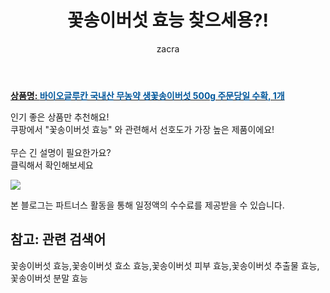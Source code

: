 ﻿---
layout: post
title:  "꽃송이버섯 효능 찾으세용?!"
author: zacra
categories: [ 아이템 ]
tags: [꽃송이버섯 효능,꽃송이버섯 효소 효능,꽃송이버섯 피부 효능,꽃송이버섯 추출물 효능,꽃송이버섯 분말 효능]
image: https://static.coupangcdn.com/image/vendor_inventory/af76/5adbf628deb703edce24d7a87956299fb741fa6474ce9e42e2475472396a.jpg 
description: "쿠팡에서 꽃송이버섯 효능 관련 키워드로 가장 고객 선호도가 높은 제품이랍니다."
rating: 4.5
---

<a href="https://link.coupang.com/re/AFFSDP?lptag=AF8407795&pageKey=1266678054&itemId=2269664255&vendorItemId=70234463409&traceid=V0-153-d36f0a7bbb53a3d2"><b>상품명: <font color='#01579B'>바이오글루칸 국내산 무농약 생꽃송이버섯 500g 주문당일 수확, 1개</font></b></a>

인기 좋은 상품만 추천해요!<br/>
쿠팡에서 "꽃송이버섯 효능" 와 관련해서 선호도가 가장 높은 제품이에요!<br/><br/>
무슨 긴 설명이 필요한가요?  
클릭해서 확인해보세요


<a href="https://link.coupang.com/re/AFFSDP?lptag=AF8407795&pageKey=1266678054&itemId=2269664255&vendorItemId=70234463409&traceid=V0-153-d36f0a7bbb53a3d2"><img src="https://thumbnail9.coupangcdn.com/thumbnails/remote/q89/image/vendor_inventory/8998/d823761dd271c88eccae092f0d7ee25c1700c976a65fad6590bd2247dc00.jpg"></a> 

본 블로그는 파트너스 활동을 통해 일정액의 수수료를 제공받을 수 있습니다.

## 참고: 관련 검색어    
꽃송이버섯 효능,꽃송이버섯 효소 효능,꽃송이버섯 피부 효능,꽃송이버섯 추출물 효능,꽃송이버섯 분말 효능